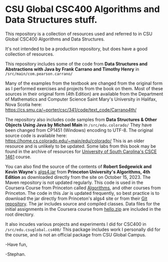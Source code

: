 # CSU Global CSC400 Algorithms and Data Structures stuff.

This repository is a collection of resources used and referred to in CSU Global CSC400 Algorithms and Data Structures.

It's not intended to be a production repository, but does have a good collection of resources.

This repository includes some of the code from **Data Structures and Abstractions with Java by Frank Carrano and Timothy Henry** in `/src/main/com.pearson.carrano/` 

Many of the examples from the textbook are changed from the original form as I performed exercises and projects from the book on them. Most of these sources in their original form (4th Edition) are available from the Department of Mathematics and Computer Science Saint Mary's University in Halifax, Nova Scotia here: https://cs.smu.ca/~porter/csc/341/code/text_code/Carrano4th/  

The repository also includes code samples from **Data Structures & Other Objects Using Java by Michael Main** in `/src/edu.colorado/` They have been changed from CP1451 (Windows) encoding to UTF-8. The original source code is available here: https://home.cs.colorado.edu/~main/edu/colorado/ This is an older resource and is unlikely to be updated. Some labs from this book may be found in the archive of resources for [University of South Carolina's CSCE 1461](https://cse.sc.edu/~mgv/csce146/labs/index.html) course.

You can also find the source of the contents of **Robert Sedgewick and Kevin Wayne**'s [algs4.jar](https://algs4.cs.princeton.edu/code/algs4.jar) from **Princeton University's Algorithms, 4th Edition** as downloaded directly from the site on October 15, 2023. The Maven repository is not updated regularly. This code is used in the Coursera Course from Princeton called [Algorithms](https://www.coursera.org/learn/algorithms-part1/), and other courses from Princeton. The code in this Jar is updated frequently, so best practice is to download the jar directly from Princeton's algs4 site or from their [Git repository](https://github.com/kevin-wayne/algs4/). The jar includes source and compiled classes. Data files for the initial assignments in the Coursera course from [hello.zip](https://coursera.cs.princeton.edu/algs4/assignments/hello/specification.php) are included in the root directory.

It also incudes various projects and experiments I did for CSC400 in `/src/edu.csuglobal.cs400/`
This package includes work I personally did for the course, and is not an official package from CSU Global Campus.

-Have fun,

-Stephan.